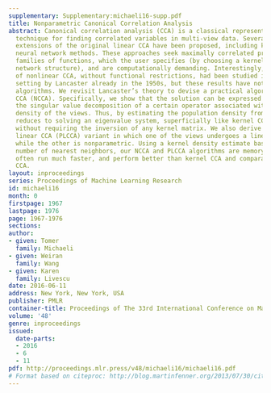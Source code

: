 ```yaml
---
supplementary: Supplementary:michaeli16-supp.pdf
title: Nonparametric Canonical Correlation Analysis
abstract: Canonical correlation analysis (CCA) is a classical representation learning
  technique for finding correlated variables in multi-view data. Several nonlinear
  extensions of the original linear CCA have been proposed, including kernel and deep
  neural network methods. These approaches seek maximally correlated projections among
  families of functions, which the user specifies (by choosing a kernel or neural
  network structure), and are computationally demanding. Interestingly, the theory
  of nonlinear CCA, without functional restrictions, had been studied in the population
  setting by Lancaster already in the 1950s, but these results have not inspired practical
  algorithms. We revisit Lancaster’s theory to devise a practical algorithm for nonparametric
  CCA (NCCA). Specifically, we show that the solution can be expressed in terms of
  the singular value decomposition of a certain operator associated with the joint
  density of the views. Thus, by estimating the population density from data, NCCA
  reduces to solving an eigenvalue system, superficially like kernel CCA but, importantly,
  without requiring the inversion of any kernel matrix. We also derive a partially
  linear CCA (PLCCA) variant in which one of the views undergoes a linear projection
  while the other is nonparametric. Using a kernel density estimate based on a small
  number of nearest neighbors, our NCCA and PLCCA algorithms are memory-efficient,
  often run much faster, and perform better than kernel CCA and comparable to deep
  CCA.
layout: inproceedings
series: Proceedings of Machine Learning Research
id: michaeli16
month: 0
firstpage: 1967
lastpage: 1976
page: 1967-1976
sections: 
author:
- given: Tomer
  family: Michaeli
- given: Weiran
  family: Wang
- given: Karen
  family: Livescu
date: 2016-06-11
address: New York, New York, USA
publisher: PMLR
container-title: Proceedings of The 33rd International Conference on Machine Learning
volume: '48'
genre: inproceedings
issued:
  date-parts:
  - 2016
  - 6
  - 11
pdf: http://proceedings.mlr.press/v48/michaeli16/michaeli16.pdf
# Format based on citeproc: http://blog.martinfenner.org/2013/07/30/citeproc-yaml-for-bibliographies/
---
```

